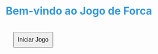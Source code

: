 <!DOCTYPE html>
<html lang="en">
<head>
  <script type="text/javascript">
	atOptions = {
		'key' : '767ccec94bd391d7ff2482e0da5034bd',
		'format' : 'iframe',
		'height' : 250,
		'width' : 300,
		'params' : {}
	};
	document.write('<scr' + 'ipt type="text/javascript" src="//www.topcreativeformat.com/767ccec94bd391d7ff2482e0da5034bd/invoke.js"></scr' + 'ipt>');
<head>
	<script type="text/javascript">
	atOptions = {
		'key' : 'e96434ae552c2b401955a9d8014ca9b0',
		'format' : 'iframe',
		'height' : 60,
		'width' : 468,
		'params' : {}
	};
	document.write('<scr' + 'ipt type="text/javascript" src="//www.topcreativeformat.com/e96434ae552c2b401955a9d8014ca9b0/invoke.js"></scr' + 'ipt>');
</script>
</script>
</script>
  <meta charset="UTF-8">
  <meta name="viewport" content="width=device-width, initial-scale=1.0">
  <title>Jogo de Forca</title>
  <style>

    <script type="text/javascript"> var infolinks_pid = 3410510; var infolinks_wsid = 0; </script> <script type="text/javascript" src="//resources.infolinks.com/js/infolinks_main.js"></script>
    
    body {
      font-family: Arial, sans-serif;
      text-align: center;
      margin-bottom: 50px; /* Espaço para os anúncios */
    }

    h1 {
      color: #3498db;
    }

    button {
      font-size: 16px;
      margin: 20px;
      padding: 10px;
      cursor: pointer;
    }

    #keyboard {
      margin-top: 20px;
    }

    .used {
      color: red;
    }

    #ad-space {
      height: 50px; /* Altura do espaço destinado aos anúncios */
      background-color: #f2f2f2; /* Cor de fundo do espaço dos anúncios (pode ser ajustada) */
      margin-top: 20px; /* Espaço entre o jogo e os anúncios */
    }
  </style>
</head>
<body>

<!-- Página Inicial -->
<div id="initial-page">
  <h1>Bem-vindo ao Jogo de Forca</h1>
  <button onclick="startGame()">Iniciar Jogo</button>
</div>

<!-- Página do Jogo -->
<div id="game-page" style="display: none;">
  <h1>Jogo de Forca</h1>
  <div id="word-display"></div>
  <div id="wrong-letters"></div>
  <p>Pontuação: <span id="score">0</span></p>
  <div id="keyboard"></div>
  <button onclick="startGame()">Iniciar Novo Jogo</button>

  <!-- Espaço para Anúncios -->
  <div id="ad-space"></div>

  <button onclick="returnToHome()">Voltar para a Página Inicial</button>
</div>

<script>
  const words = ["javascript", "html", "css", "python", "java"];
  let selectedWord = "";
  let correctLetters = [];
  let wrongLetters = [];
  let score = 0;

  function startGame() {
    // Toggle display between pages
    document.getElementById("initial-page").style.display = "none";
    document.getElementById("game-page").style.display = "block";

    // Reset variables
    selectedWord = words[Math.floor(Math.random() * words.length)];
    correctLetters = [];
    wrongLetters = [];
    score = 0;

    // Display initial UI
    updateWordDisplay();
    updateWrongLetters();
    updateScoreDisplay();
    createKeyboard();

    // Event listener for key press
    document.addEventListener("keydown", handleKeyPress);
  }

  function updateWordDisplay() {
    const wordDisplay = document.getElementById("word-display");
    wordDisplay.innerHTML = selectedWord
      .split("")
      .map(letter => (correctLetters.includes(letter) ? letter : "_"))
      .join(" ");
  }

  function updateWrongLetters() {
    const wrongLettersDisplay = document.getElementById("wrong-letters");
    wrongLettersDisplay.textContent = `Letras Erradas: ${wrongLetters.join(", ")}`;
  }

  function updateScoreDisplay() {
    const scoreDisplay = document.getElementById("score");
    scoreDisplay.textContent = score;
  }

  function createKeyboard() {
    const keyboardDiv = document.getElementById("keyboard");
    keyboardDiv.innerHTML = "";
    const alphabet = "abcdefghijklmnopqrstuvwxyz";

    for (let letter of alphabet) {
      const button = document.createElement("button");
      button.textContent = letter.toUpperCase();
      button.addEventListener("click", () => handleKeyPress({ key: letter }));
      if (wrongLetters.includes(letter) || correctLetters.includes(letter)) {
        button.classList.add("used");
      }
      keyboardDiv.appendChild(button);
    }
  }

  function handleKeyPress(event) {
    const pressedKey = event.key.toLowerCase();
    if (selectedWord.includes(pressedKey)) {
      if (!correctLetters.includes(pressedKey)) {
        correctLetters.push(pressedKey);
        if (correctLetters.length === selectedWord.length) {
          score++;
          startGame();
        }
      }
    } else {
      if (!wrongLetters.includes(pressedKey)) {
        wrongLetters.push(pressedKey);
        if (wrongLetters.length === 6) {
          // Game over condition
          alert("Você perdeu! Tente novamente.");
          startGame();
        }
      }
    }

    updateWordDisplay();
    updateWrongLetters();
    updateScoreDisplay();
    createKeyboard();
  }

  function returnToHome() {
    // Toggle display between pages
    document.getElementById("initial-page").style.display = "block";
    document.getElementById("game-page").style.display = "none";
  }
</script>

</body>
</html>
